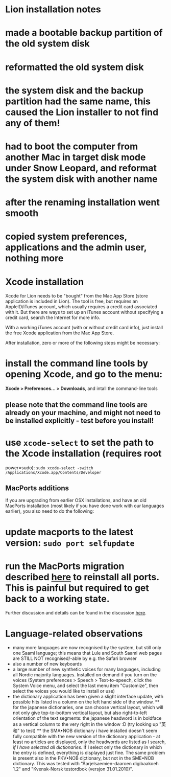 # Lion installation notes


# made a bootable backup partition of the old system disk
# reformatted the old system disk
# the system disk and the backup partition had the same name, this caused the Lion installer to not find any of them!
# had to boot the computer from another Mac in target disk mode under Snow Leopard, and reformat the system disk with another name
# after the renaming installation went smooth
# copied system preferences, applications and the admin user, nothing more


# Xcode installation


Xcode for Lion needs to be "bought" from the Mac App Store (store application is included in Lion). The tool is free, but requires an AppleID/iTunes account, which usually requires a credit card associated with it. But there are ways to set up an iTunes account without specifying a credit card, search the Internet for more info.


With a working iTunes account (with or without credit card info), just install the free Xcode application from the Mac App Store.


After installation, zero or more of the following steps might be necessary:
# install the command line tools by opening Xcode, and go to the menu:
  **Xcode > Preferences… > Downloads**, and intall the command-line tools
## please note that the command line tools are already on your machine, and might not need to be installed explicitly - test before you install!
# use `xcode-select` to set the path to the Xcode installation (requires root
  power=sudo):
  `sudo xcode-select -switch /Applications/Xcode.app/Contents/Developer`


## MacPorts additions


If you are upgrading from earlier OSX installations, and have an old MacPorts installation (most likely if you have done work with our languages earlier), you also need to do the following:


# update macports to the latest version: `sudo port selfupdate`
# run the MacPorts migration described [here](https://trac.macports.org/wiki/Migration) to reinstall all ports. This is painful but required to get back to a working state.


Further discussion and details can be found in the discussion [here](http://stackoverflow.com/questions/9323738/unable-to-get-macport-functionality-after-installing-xcode-4-3).


# Language-related observations


* many more languages are now recognised by the system, but still only one Saami language; this means that Lule and South Saami web pages are STILL NOT recognised/-able by e.g. the Safari browser
* also a number of new keyboards
* a large number of new synthetic voices for many languages, including all Nordic majority languages. Installed on demand if you turn on the voices (System preferences > Speech > Text-to-speech, click the System Voice menu, and select the last menu item "Customize", then select the voices you would like to install or use)
* the dictionary application has been given a slight interface update, with possible hits listed in a column on the left hand side of the window.
** for the japanese dictionaries, one can choose vertical layout, which will not only give top-to-bottom vertical layout, but also right-to-left orientation of the text segments: the japanese headword is in boldface as a vertical column to the very right in the window :D (try looking up "英和" to test)
** the SMA•NOB dictionary i have installed doesn't seem fully compatible with the new version of the dictionary application - at least no articles are displayed, only the headwords are listed as I search, *if I have selected all dictionaries*. If I select only the dictionary in which the entry is defined, everything is displayed just fine. The same problem is present also in the FKV•NOB dictionary, but not in the SME•NOB dictionary. This was tested with "Åarjelsaemien-daaroen digibaakoeh 1.2" and "Kvensk-Norsk testordbok (versjon 31.01.2010)".
